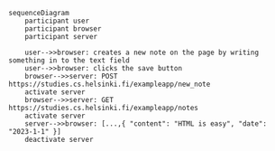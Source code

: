 ```mermaid
sequenceDiagram
    participant user
    participant browser
    participant server

    user-->>browser: creates a new note on the page by writing something in to the text field
    user-->>browser: clicks the save button
    browser-->>server: POST https://studies.cs.helsinki.fi/exampleapp/new_note
    activate server
    browser-->>server: GET https://studies.cs.helsinki.fi/exampleapp/notes
    activate server
    server-->>browser: [...,{ "content": "HTML is easy", "date": "2023-1-1" }]
    deactivate server
```

<!-- Create a similar diagram depicting the situation where the user creates a new note on the page https://studies.cs.helsinki.fi/exampleapp/notes by writing something into the text field and clicking the Save button. -->
